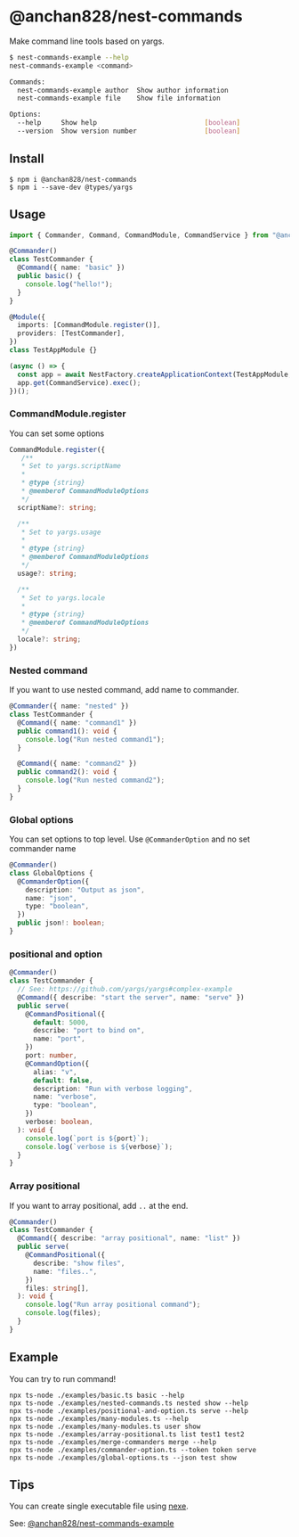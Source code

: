 # @anchan828/nest-commands

Make command line tools based on yargs.

```bash
$ nest-commands-example --help
nest-commands-example <command>

Commands:
  nest-commands-example author  Show author information
  nest-commands-example file    Show file information

Options:
  --help     Show help                           [boolean]
  --version  Show version number                 [boolean]
```

## Install

```shell
$ npm i @anchan828/nest-commands
$ npm i --save-dev @types/yargs
```

## Usage

```typescript
import { Commander, Command, CommandModule, CommandService } from "@anchan828/nest-commands";

@Commander()
class TestCommander {
  @Command({ name: "basic" })
  public basic() {
    console.log("hello!");
  }
}

@Module({
  imports: [CommandModule.register()],
  providers: [TestCommander],
})
class TestAppModule {}

(async () => {
  const app = await NestFactory.createApplicationContext(TestAppModule, { logger: false });
  app.get(CommandService).exec();
})();
```

### CommandModule.register

You can set some options

```typescript
CommandModule.register({
   /**
   * Set to yargs.scriptName
   *
   * @type {string}
   * @memberof CommandModuleOptions
   */
  scriptName?: string;

  /**
   * Set to yargs.usage
   *
   * @type {string}
   * @memberof CommandModuleOptions
   */
  usage?: string;

  /**
   * Set to yargs.locale
   *
   * @type {string}
   * @memberof CommandModuleOptions
   */
  locale?: string;
})
```

### Nested command

If you want to use nested command, add name to commander.

```typescript
@Commander({ name: "nested" })
class TestCommander {
  @Command({ name: "command1" })
  public command1(): void {
    console.log("Run nested command1");
  }

  @Command({ name: "command2" })
  public command2(): void {
    console.log("Run nested command2");
  }
}
```

### Global options

You can set options to top level. Use `@CommanderOption` and no set commander name

```typescript
@Commander()
class GlobalOptions {
  @CommanderOption({
    description: "Output as json",
    name: "json",
    type: "boolean",
  })
  public json!: boolean;
}
```

### positional and option

```typescript
@Commander()
class TestCommander {
  // See: https://github.com/yargs/yargs#complex-example
  @Command({ describe: "start the server", name: "serve" })
  public serve(
    @CommandPositional({
      default: 5000,
      describe: "port to bind on",
      name: "port",
    })
    port: number,
    @CommandOption({
      alias: "v",
      default: false,
      description: "Run with verbose logging",
      name: "verbose",
      type: "boolean",
    })
    verbose: boolean,
  ): void {
    console.log(`port is ${port}`);
    console.log(`verbose is ${verbose}`);
  }
}
```

### Array positional

If you want to array positional, add `..` at the end.

```typescript
@Commander()
class TestCommander {
  @Command({ describe: "array positional", name: "list" })
  public serve(
    @CommandPositional({
      describe: "show files",
      name: "files..",
    })
    files: string[],
  ): void {
    console.log("Run array positional command");
    console.log(files);
  }
}
```

## Example

You can try to run command!

```shell
npx ts-node ./examples/basic.ts basic --help
npx ts-node ./examples/nested-commands.ts nested show --help
npx ts-node ./examples/positional-and-option.ts serve --help
npx ts-node ./examples/many-modules.ts --help
npx ts-node ./examples/many-modules.ts user show
npx ts-node ./examples/array-positional.ts list test1 test2
npx ts-node ./examples/merge-commanders merge --help
npx ts-node ./examples/commander-option.ts --token token serve
npx ts-node ./examples/global-options.ts --json test show
```

## Tips

You can create single executable file using [nexe](https://github.com/nexe/nexe).

See: [@anchan828/nest-commands-example](../commands-example)
